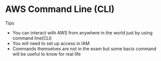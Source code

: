 # AWS Command Line (CLI)

Tips

* You can interact with AWS from anywhere in the world just by using command line(CLI)
* You will need to set up access in IAM
* Commands themselves are not in the exam but some bacis command will be useful to know for real life
